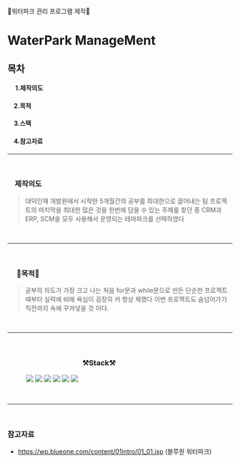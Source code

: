 🌊워터파크 관리 프로그램 제작🌊
# WaterPark ManageMent

## 목차
  #### 　 1.제작의도  
  ####  　2.목적  
  ####  　3.스택  
  ####  　4.참고자료  
----
<br/>

### 　제작의도
>대덕인재 개발원에서 시작한 5개월간의 공부를 최대한으로 끌어내는
>팀 프로젝트의 마지막을 최대한 많은 것을 한번에 담을 수 있는 주제를
>찾던 중 CRM과 ERP, SCM을 모두 사용해서 운영되는 테마파크를 선택하였다
<br/>

----
<br/>

### 　 🥅목적🥅
>공부의 의도가 가장 크고 나는 처음 for문과 while문으로 만든
>단순한 프로젝트 때부터 실력에 비해 욕심이 굉장히 커 항상 체했다
>이번 프로젝트도 숨넘어가기 직전까지 속에 꾸겨넣을 것 이다.
<br/>

----
<br/>

### 　　　　　　　　　　 ⚒Stack⚒
　　　<a href="https://velog.io/@colorful-stars" target="_blank"><img src="https://img.shields.io/badge/Java-007396?style=flat-square&logo=Java&logoColor=white"/></a>
<a href="https://velog.io/@colorful-stars" target="_blank"><img src="https://img.shields.io/badge/JavaScript-F7DF1E?style=flat-square&logo=JavaScript&logoColor=black"/></a>
<a href="https://velog.io/@colorful-stars" target="_blank"><img src="https://img.shields.io/badge/Spring-6DB33F?style=flat-square&logo=Spring&logoColor=white"/></a>
<a href="https://velog.io/@colorful-stars" target="_blank"><img src="https://img.shields.io/badge/Oracle-F80000?style=flat-square&logo=Oracle&logoColor=white"/></a>
<a href="https://velog.io/@colorful-stars" target="_blank"><img src="https://img.shields.io/badge/Amazon-FF9900?style=flat-square&logo=Amazon&logoColor=black"/></a>
<a href="https://velog.io/@colorful-stars" target="_blank"><img src="https://img.shields.io/badge/jQuery-0769AD?style=flat-square&logo=jQuery&logoColor=white"/></a>

<br/>

----

<br/>

### 참고자료

- https://wp.blueone.com/content/01intro/01_01.jsp (블루원 워터파크)

<br/>
